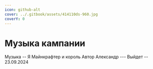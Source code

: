 ```yaml
---
icon: github-alt
cover: ../.gitbook/assets/414110ds-960.jpg
coverY: 0
---
```


# Музыка кампании

Музыка -- Я Майнкрафтер и король Автор Александр  ---  Выйдет -- 23.09.2024&#x20;
